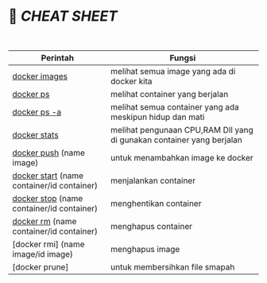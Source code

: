 # :whale2: *CHEAT SHEET*

</br>

| Perintah | Fungsi |
| ---      | ---    |
|[docker images]| melihat semua image yang ada di docker kita|
|[docker ps] | melihat container yang berjalan|
|[docker ps -a] | melihat semua container yang ada meskipun hidup dan mati|
|[docker stats] | melihat pengunaan CPU,RAM Dll yang di gunakan container yang berjalan|
|[docker push] (name image) | untuk menambahkan image ke docker |
|[docker start] (name container/id container)| menjalankan container|
|[docker stop] (name container/id container) | menghentikan container|
|[docker rm] (name container/id container) | menghapus container|
|[docker rmi] (name image/id image) | menghapus image|
|[docker prune]| untuk membersihkan file smapah|

<!-- Link -->
[docker images]: </Docker/docker-image.md>
[docker ps]: </Docker/docker-list.md>
[docker ps -a]: </Docker/docker-ps.md#docker ps -a>
[docker stats]: </Docker/docker-stats.md>
[docker push]: </Docker/docker-push.md>
[docker start]: </Docker/docker-container.md#docker-start>
[docker stop]: </Docker/docker-container.md#docker-stop>
[docker rm]: </Docker/docker-container.md#docker-rm>
